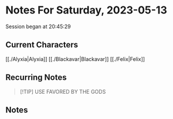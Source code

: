 # Notes For Saturday, 2023-05-13
Session began at 20:45:29
## Current Characters
[[./Alyxia|Alyxia]]
[[./Blackavar|Blackavar]]
[[./Felix|Felix]]
## Recurring Notes
>[!TIP] USE FAVORED BY THE GODS
## Notes
